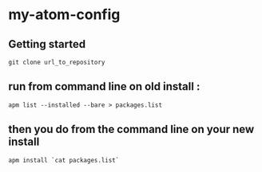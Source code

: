 # my-atom-config

## Getting started

```
git clone url_to_repository
```


## run from command line on old install :

``````
apm list --installed --bare > packages.list
``````

## then you do from the command line on your new install

``````
apm install `cat packages.list`
``````
